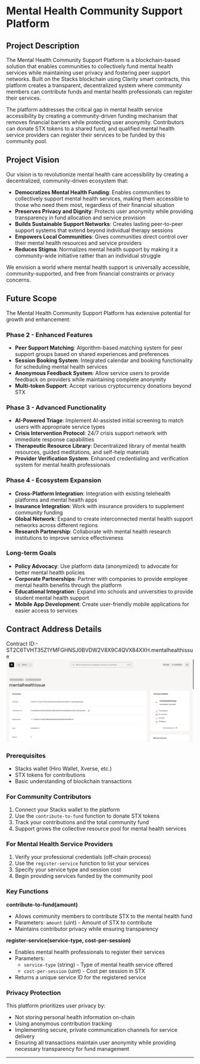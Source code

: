 # Mental Health Community Support Platform

## Project Description

The Mental Health Community Support Platform is a blockchain-based solution that enables communities to collectively fund mental health services while maintaining user privacy and fostering peer support networks. Built on the Stacks blockchain using Clarity smart contracts, this platform creates a transparent, decentralized system where community members can contribute funds and mental health professionals can register their services.

The platform addresses the critical gap in mental health service accessibility by creating a community-driven funding mechanism that removes financial barriers while protecting user anonymity. Contributors can donate STX tokens to a shared fund, and qualified mental health service providers can register their services to be funded by this community pool.

## Project Vision

Our vision is to revolutionize mental health care accessibility by creating a decentralized, community-driven ecosystem that:

- **Democratizes Mental Health Funding**: Enables communities to collectively support mental health services, making them accessible to those who need them most, regardless of their financial situation
- **Preserves Privacy and Dignity**: Protects user anonymity while providing transparency in fund allocation and service provision
- **Builds Sustainable Support Networks**: Creates lasting peer-to-peer support systems that extend beyond individual therapy sessions
- **Empowers Local Communities**: Gives communities direct control over their mental health resources and service providers
- **Reduces Stigma**: Normalizes mental health support by making it a community-wide initiative rather than an individual struggle

We envision a world where mental health support is universally accessible, community-supported, and free from financial constraints or privacy concerns.

## Future Scope

The Mental Health Community Support Platform has extensive potential for growth and enhancement:

### Phase 2 - Enhanced Features
- **Peer Support Matching**: Algorithm-based matching system for peer support groups based on shared experiences and preferences
- **Session Booking System**: Integrated calendar and booking functionality for scheduling mental health services
- **Anonymous Feedback System**: Allow service users to provide feedback on providers while maintaining complete anonymity
- **Multi-token Support**: Accept various cryptocurrency donations beyond STX

### Phase 3 - Advanced Functionality  
- **AI-Powered Triage**: Implement AI-assisted initial screening to match users with appropriate service types
- **Crisis Intervention Protocol**: 24/7 crisis support network with immediate response capabilities
- **Therapeutic Resource Library**: Decentralized library of mental health resources, guided meditations, and self-help materials
- **Provider Verification System**: Enhanced credentialing and verification system for mental health professionals

### Phase 4 - Ecosystem Expansion
- **Cross-Platform Integration**: Integration with existing telehealth platforms and mental health apps
- **Insurance Integration**: Work with insurance providers to supplement community funding
- **Global Network**: Expand to create interconnected mental health support networks across different regions
- **Research Partnership**: Collaborate with mental health research institutions to improve service effectiveness

### Long-term Goals
- **Policy Advocacy**: Use platform data (anonymized) to advocate for better mental health policies
- **Corporate Partnerships**: Partner with companies to provide employee mental health benefits through the platform
- **Educational Integration**: Expand into schools and universities to provide student mental health support
- **Mobile App Development**: Create user-friendly mobile applications for easier access to services

## Contract Address Details
Contract ID:-
ST2C6TVHT35Z1YMFGHNSJ0BVDW2V8X9C4QVX84XXH.mentalhealthissue
![alt text](image.png)

### Prerequisites
- Stacks wallet (Hiro Wallet, Xverse, etc.)
- STX tokens for contributions
- Basic understanding of blockchain transactions

### For Community Contributors
1. Connect your Stacks wallet to the platform
2. Use the `contribute-to-fund` function to donate STX tokens
3. Track your contributions and the total community fund
4. Support grows the collective resource pool for mental health services

### For Mental Health Service Providers
1. Verify your professional credentials (off-chain process)
2. Use the `register-service` function to list your services
3. Specify your service type and session cost
4. Begin providing services funded by the community pool

### Key Functions

**contribute-to-fund(amount)**
- Allows community members to contribute STX to the mental health fund
- Parameters: `amount` (uint) - Amount of STX to contribute
- Maintains contributor privacy while ensuring transparency

**register-service(service-type, cost-per-session)**  
- Enables mental health professionals to register their services
- Parameters: 
  - `service-type` (string) - Type of mental health service offered
  - `cost-per-session` (uint) - Cost per session in STX
- Returns a unique service ID for the registered service

### Privacy Protection
This platform prioritizes user privacy by:
- Not storing personal health information on-chain
- Using anonymous contribution tracking
- Implementing secure, private communication channels for service delivery
- Ensuring all transactions maintain user anonymity while providing necessary transparency for fund management

---

